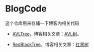 # BlogCode

这个仓库用来存储一下博客内相关代码

- [AVLTree](https://github.com/anscor/BlogCode/tree/master/AVLTree)，博客相关文章：[AVL树](https://blog.anscor-x.top/2019/04/05/AVL%E6%A0%91/)。

- [RedBlackTree](https://github.com/anscor/BlogCode/tree/master/RedBlackTree)，博客相关文章：[红黑树](https://blog.anscor-x.top/2019/04/07/红黑树/)

